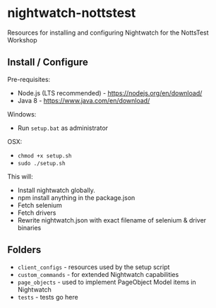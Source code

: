 # nightwatch-nottstest
Resources for installing and configuring Nightwatch for the NottsTest Workshop

## Install / Configure

Pre-requisites:
* Node.js (LTS recommended) - https://nodejs.org/en/download/
* Java 8 - https://www.java.com/en/download/

Windows: 
* Run `setup.bat` as administrator

OSX:
* `chmod +x setup.sh`
* `sudo ./setup.sh`

This will:
* Install nightwatch globally.
* npm install anything in the package.json
* Fetch selenium
* Fetch drivers
* Rewrite nightwatch.json with exact filename of selenium & driver binaries

## Folders

* `client_configs` - resources used by the setup script
* `custom_commands` - for extended Nightwatch capabilities
* `page_objects` - used to implement PageObject Model items in Nightwatch
* `tests` - tests go here